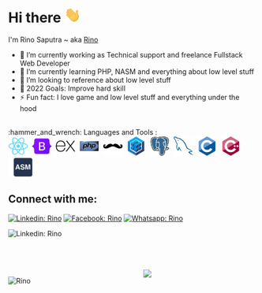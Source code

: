 # Hi there <img src="./icon/Hi.gif" height="32" />

I'm Rino Saputra ~ aka <a href="https://github.com/Rino-Saputra">Rino</a>
<br>

- 🔭 I’m currently working as Technical support and freelance Fullstack Web Developer
- 🌱 I’m currently learning PHP, NASM and everything about low level stuff
- 👯 I’m looking to reference about low level stuff
- 🥅 2022 Goals: Improve hard skill
- ⚡ Fun fact: I love game and low level stuff and everything under the hood

<br>
:hammer_and_wrench: Languages and Tools :
<div>
  <img src="./icon/react-original.svg" title="Java" alt="c" width="40" height="40"/>&nbsp;
  <img src="./icon/bootstrap-original.svg" title="Java" alt="c" width="40" height="40"/>&nbsp;
  <img src="./icon/express-original.svg" title="Java" alt="c" width="40" height="40"/>&nbsp;
  <img src="./icon/php-original.svg" title="Java" alt="c" width="40" height="40"/>&nbsp;
  <img src="./icon/handlebars-original.svg" title="Java" alt="c" width="40" height="40"/>&nbsp;
  <img src="./icon/sequelize-original.svg" title="Java" alt="c" width="40" height="40"/>&nbsp;
  <img src="./icon/postgresql-original.svg" title="Java" alt="c" width="40" height="40"/>&nbsp;
  <img src="./icon/mysql-original.svg" title="Java" alt="c" width="40" height="40"/>&nbsp;
  <img src="./icon/c-original.svg" title="Java" alt="c" width="40" height="40"/>&nbsp;
  <img src="./icon/cplusplus-original.svg" title="Java" alt="c" width="40" height="40"/>&nbsp;
  <img src="./icon/asm.png" title="Java" alt="c" width="60" height="40"/>&nbsp;
</div>

## Connect with me:
<!-- [![Top Langs](https://github-readme-stats.vercel.app/api/top-langs/?username=Rino-Saputra)](https://github.com/Rino-Saputra/rino-Saputra) -->
[![Linkedin: Rino](https://img.shields.io/badge/-Rino%20Saputra-blue?style=flat&logo=Linkedin&logoColor=white)](https://www.linkedin.com/in/rino-saputra-3b8402235/)
[![Facebook: Rino](https://img.shields.io/badge/-Rino-DD2A7D?style=flat&logo=Instagram&logoColor=white)](https://www.facebook.com/profile.php?id=100014030110091&_rdc=1&_rdr)
[![Whatsapp: Rino](https://img.shields.io/badge/+6283110714321-25D366?style=flat&logo=Whatsapp&logoColor=white)](https://wa.me/+6283110714321)


<!-- [![GitHub followers](https://img.shields.io/github/followers/Pentorch?label=Follow&style=social)](https://github.com/Pentorch/) -->

![Linkedin: Rino](https://img.shields.io/badge/-ReactJs-61DAFB?logo=react&logoColor=white&link=)

<br>
<br>
<br>

<img align='right' src="https://media.giphy.com/media/QssGEmpkyEOhBCb7e1/giphy.gif?cid=ecf05e47c19133vx7wb7boyeeipf0op5lwjbvs9fk9i8fuqe&rid=giphy.gif&ct=s" width="230"> 
<p> <img src="https://github-readme-stats.vercel.app/api?username=Rino-Saputra&show_icons=true&theme=nord" alt="Rino" />
